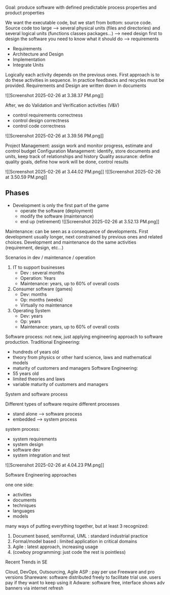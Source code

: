 Goal: produce software with defined predictable process properties and product properties

We want the executable code, but we start from bottom: source code.
Source code too large --> several physical units (files and directories) and several logical units (functions classes packages...) --> need design first
to design the software you need to know what it should do --> requirements

- Requirements
- Architecture and Design
- Implementation
- Integrate Units

Logically each activity depends on the previous ones.
First approach is to do these activities in sequence. In practice feedbacks and recycles must be provided.
Requirements and Design are written down in documents

![[Screenshot 2025-02-26 at 3.38.37 PM.png]]

After, we do Validation and Verification activities (V&V)
- control requirements correctness
- control design correctness
- control code correctness

![[Screenshot 2025-02-26 at 3.39.56 PM.png]]

Project Management: assign work and monitor progress, estimate and control budget
Configuration Management: identify, store documents and units, keep track of relationships and history
Quality assurance: define quality goals, define how work will be done, control results

![[Screenshot 2025-02-26 at 3.44.02 PM.png]]
![[Screenshot 2025-02-26 at 3.50.59 PM.png]]

## Phases

- Development is only the first part of the game
	- operate the software (deployment)
	- modify the software (maintenance)
	- end up (retirement)
![[Screenshot 2025-02-26 at 3.52.13 PM.png]]

Maintenance: can be seen as a consequence of developments. First development usually longer, next constrained by previous ones and related choices.
Development and maintenance do the same activities (requirement, design, etc...)

Scenarios in dev / maintenance / operation

1. IT to support businesses
	- Dev : several months
	- Operation: Years
	- Maintenance: years, up to 60% of overall costs
2. Consumer software (games)
	- Dev: months
	- Op: months (weeks)
	- Virtually no maintenance
3. Operating System
	- Dev: years
	- Op: years
	- Maintenance: years, up to 60% of overall costs 

Software process: not new, just applying engineering approach to software production.
Traditional Engineering:
- hundreds of years old
- theory from physics or other hard science, laws and mathematical models
- maturity of customers and managers
Software Engineering:
- 55 years old
- limited theories and laws
- variable maturity of customers and managers

System and software process

Different types of software require different processes
- stand alone --> software process
- embedded --> system process

system process:
- system requirements
- system design
- software dev
- system integration and test

![[Screenshot 2025-02-26 at 4.04.23 PM.png]]

Software Engineering approaches

one one side:
- activities
- documents
- techniques
- languages
- models

many ways of putting everything together, but at least 3 recognized:
1. Document based, semiformal, UML : standard industrial practice
2. Formal/model based : limited application in critical domains
3. Agile : latest approach, increasing usage
4. (cowboy programming: just code the rest is pointless)

Recent Trends in SE

Cloud, DevOps, Outsourcing, Agile
ASP : pay per use
Freeware and pro versions
Shareware: software distributed freely to facilitate trial use. users pay if they want to keep using it
Adware: software free, interface shows adv banners via internet refresh